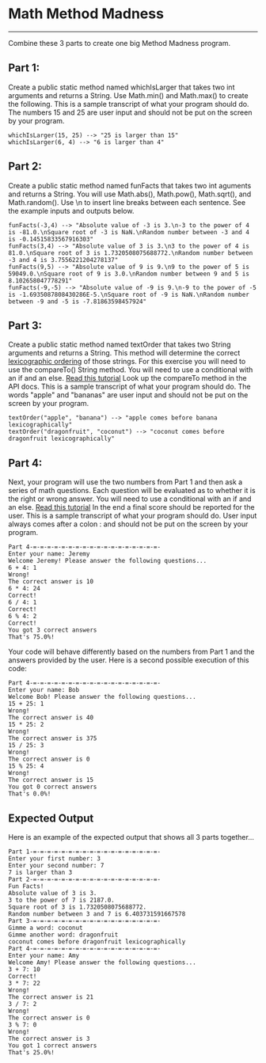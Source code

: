 # Math Method Madness
---
Combine these 3 parts to create one big Method Madness program.

## Part 1:
Create a public static method named whichIsLarger that takes two int arguments and returns a String. Use Math.min() and Math.max() to create the following. This is a sample transcript of what your program should do. The numbers 15 and 25 are user input and should not be put on the screen by your program.
```
whichIsLarger(15, 25) --> "25 is larger than 15"
whichIsLarger(6, 4) --> "6 is larger than 4"
```

## Part 2:
Create a public static method named funFacts that takes two int aguments and returns a String. You will use Math.abs(), Math.pow(), Math.sqrt(), and Math.random().
Use \n to insert line breaks between each sentence.
See the example inputs and outputs below.
```
funFacts(-3,4) --> "Absolute value of -3 is 3.\n-3 to the power of 4 is -81.0.\nSquare root of -3 is NaN.\nRandom number between -3 and 4 is -0.14515833567916303"
funFacts(3,4) --> "Absolute value of 3 is 3.\n3 to the power of 4 is 81.0.\nSquare root of 3 is 1.7320508075688772.\nRandom number between -3 and 4 is 3.7556221204278137"
funFacts(9,5) --> "Absolute value of 9 is 9.\n9 to the power of 5 is 59049.0.\nSquare root of 9 is 3.0.\nRandom number between 9 and 5 is 8.102658047778291"
funFacts(-9,-5) --> "Absolute value of -9 is 9.\n-9 to the power of -5 is -1.6935087808430286E-5.\nSquare root of -9 is NaN.\nRandom number between -9 and -5 is -7.81863598457924"
```

## Part 3:
Create a public static method named textOrder that takes two String arguments and returns a String. This method will determine the correct [lexicographic ordering](https://en.wikipedia.org/wiki/Lexicographic_order) of those strings. For this exercise you will need to use the compareTo() String method. 
You will need to use a conditional with an if and an else. [Read this tutorial](https://www.w3schools.com/java/java_conditions_else.asp)
Look up the compareTo method in the API docs. This is a sample transcript of what your program should do. The words "apple" and "bananas" are user input and should not be put on the screen by your program.
```
textOrder("apple", "banana") --> "apple comes before banana lexicographically"
textOrder("dragonfruit", "coconut") --> "coconut comes before dragonfruit lexicographically"
```

## Part 4:
Next, your program will use the two numbers from Part 1 and then ask a series of math questions. 
Each question will be evaluated as to whether it is the right or wrong answer. 
You will need to use a conditional with an if and an else. [Read this tutorial](https://www.w3schools.com/java/java_conditions_else.asp)
In the end a final score should be reported for the user. This is a sample transcript of what your program should do. User input always comes after a colon : and should not be put on the screen by your program.
```
Part 4-=-=-=-=-=-=-=-=-=-=-=-=-=-=-=-=-=-=-
Enter your name: Jeremy
Welcome Jeremy! Please answer the following questions...
6 + 4: 1
Wrong!
The correct answer is 10
6 * 4: 24
Correct!
6 / 4: 1
Correct!
6 % 4: 2
Correct!
You got 3 correct answers
That's 75.0%!
```

Your code will behave differently based on the numbers from Part 1 and the answers provided by the user. Here is a second possible execution of this code:
```
Part 4-=-=-=-=-=-=-=-=-=-=-=-=-=-=-=-=-=-=-
Enter your name: Bob
Welcome Bob! Please answer the following questions...
15 + 25: 1
Wrong!
The correct answer is 40
15 * 25: 2
Wrong!
The correct answer is 375
15 / 25: 3
Wrong!
The correct answer is 0
15 % 25: 4
Wrong!
The correct answer is 15
You got 0 correct answers
That's 0.0%!
```

## Expected Output

Here is an example of the expected output that shows all 3 parts together...
```
Part 1-=-=-=-=-=-=-=-=-=-=-=-=-=-=-=-=-=-=-
Enter your first number: 3
Enter your second number: 7
7 is larger than 3
Part 2-=-=-=-=-=-=-=-=-=-=-=-=-=-=-=-=-=-=-
Fun Facts!
Absolute value of 3 is 3. 
3 to the power of 7 is 2187.0. 
Square root of 3 is 1.7320508075688772. 
Random number between 3 and 7 is 6.403731591667578
Part 3-=-=-=-=-=-=-=-=-=-=-=-=-=-=-=-=-=-=-
Gimme a word: coconut
Gimme another word: dragonfruit
coconut comes before dragonfruit lexicographically
Part 4-=-=-=-=-=-=-=-=-=-=-=-=-=-=-=-=-=-=-
Enter your name: Amy
Welcome Amy! Please answer the following questions...
3 + 7: 10
Correct!
3 * 7: 22
Wrong!
The correct answer is 21
3 / 7: 2
Wrong!
The correct answer is 0
3 % 7: 0
Wrong!
The correct answer is 3
You got 1 correct answers
That's 25.0%!
```

